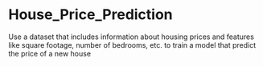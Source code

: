 # House_Price_Prediction
Use a dataset that includes information about housing prices and features like square footage, number of bedrooms, etc. to train a model that  predict the price of a new house
